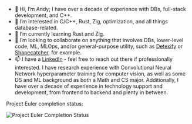 - 👋 Hi, I’m Andy; I have over a decade of experience with DBs, full-stack development, and C++.
- 👀 I’m interested in C/C++, Rust, Zig, optimization, and all things database-related.
- 🌱 I’m currently learning Rust and Zig.
- 💞️ I’m looking to collaborate on anything that involves DBs, lower-level code, ML, MLOps, and/or general-purpose utility, such as [Detexify](https://detexify.kirelabs.org/classify.html) or [Shapecatcher](http://shapecatcher.com/), for example.
- 📫 I have a [LinkedIn](https://www.linkedin.com/in/andy-v/) - feel free to reach out there if professionally interested. I have research experience with Convolutional Neural Network hyperparameter training for computer vision, as well as some DS and ML background as both a Math and CS major. Additionally, I have over a decade of experience in technology support and development, from frontend to backend and plenty in between.

Project Euler completion status:

![Project Euler Completion Status](https://projecteuler.net/profile/avillalobos.png)
